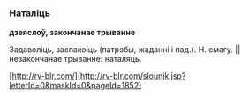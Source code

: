 ### Наталіць
**дзеяслоў, закончанае трыванне**

Задаволіць, заспакоіць (патрэбы, жаданні і пад.). Н. смагу. || незакончанае трыванне: наталяць.

<a rel="author">[http://rv-blr.com/](http://rv-blr.com/slounik.jsp?letterId=0&maskId=0&pageId=1852)</a>
